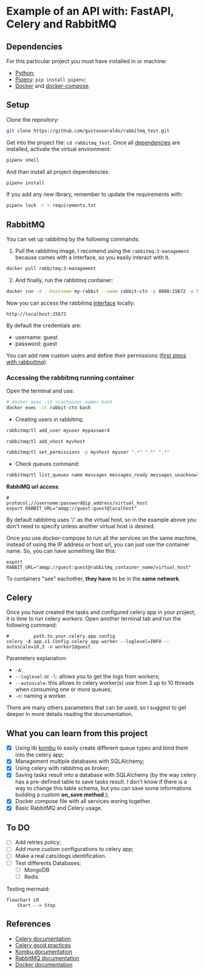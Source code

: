 # Example of an API with: FastAPI, Celery and RabbitMQ

## Dependencies

For this particular project you must have installed in or machine:

- [Python](https://phoenixnap.com/kb/how-to-install-python-3-ubuntu);
- [Pipenv](https://pipenv.pypa.io/en/latest/install/): `pip install pipenv`;
- [Docker](https://docs.docker.com/engine/install/) and [docker-compose](https://docs.docker.com/compose/install/).


## Setup

Clone the repository:
```bash
git clone https://github.com/gustavoeraldo/rabbitmq_test.git
```

Get into the project file: `cd rabbitmq_test`.
Once all [dependencies](##dependencies) are installed, 
activate the virtual environment:

```bash
pipenv shell
```

And than install all project dependencies: 
```bash
pipenv install
```

If you add any new library, remember to update the requirements with:
```bash
pipenv lock -r > requirements.txt
```

## RabbitMQ

You can set up rabbitmq by the following commands:
1. Pull the rabbitmq image, I recomend using the `rabbitmq:3-management` because
comes with a interface, so you easily interact with it.

```bash
docker pull rabbitmq:3-management
```

2. And finally, run the rabbitmq container:
```bash
docker run -d --hostname my-rabbit --name rabbit-ctn -p 8080:15672 -p 5672:5672 -p 25676:25676 rabbitmq:3-management
```

Now you can access the rabbitmq [interface](http://localhost:15672) locally:

```
http://localhost:15672
```

By default the credentials are: 
- username: guest
- password: guest

You can add new custom users and define their permissions ([first steps with rabboitmq](https://www.rabbitmq.com/access-control.html#basics)).

### Accessing the rabbitmq running container

Open the terminal and use:

```bash
# docker exec -it <container-name> bash 
docker exec -it rabbit-ctn bash
```

* Creating users in rabbitmq:

```bash
rabbitmqctl add_user myuser mypassword
```

```
rabbitmqctl add_vhost myvhost
```

```bash
rabbitmqctl set_permissions -p myvhost myuser ".*" ".*" ".*"
```

* Check queues command:

```bash
rabbitmqctl list_queues name messages messages_ready messages_unacknowledged
```

**RabbiMQ url access**: 

```.env
#                  protocol;//username:password@ip_address/virtual_host
export RABBIT_URL="amqp://guest:guest@localhost"
```
By default rabbitmq uses '/' as the virtual host, so in the example above
you don't need to specify unless another virtual host is desired.

Once you use docker-compose to run all the services on the same machine,
instead of using the IP address or host url, you can just use the container name.
So, you can have something like this:

```.env
export RABBIT_URL="amqp://guest:guest@rabbitmq_container_name/virtual_host"
```

To containers "see" eachother, **they have** to be in the **same network**.

## Celery

Once you have created the tasks and configured celery app in your project,
it is time to run celery workers.
Open another terminal tab and run the following command:

```
#         path.to.your.celery.app.config
celery -A app.v1.Config.celery_app worker --loglevel=INFO --autoscale=10,3 -n worker1@guest
```
Parameters explanation:
* `-A`: 
* `--loglevel` or `-l`: allows you to get the logs from workers;
* `--autoscale`: this allows to celery worker(s) use from 3 up to 10 threads when consuming one or more queues;
* `-n`: naming a worker.

There are many others parameters that can be used, so I suggest to get deeper in more details 
reading the documentation.

## What you can learn from this project 

- [X] Using lib [kombu]() to easily create different queue types and bind them into the celery app;
- [X] Management multiple databases with SQLAlchemy;
- [X] Using celery with rabbitmq as broker;
- [X] Saving tasks result into a database with SQLAlchemy 
    (by the way celery has a pre-defined table to save tasks result. 
    I don't know if there is a way to change this table schema, but you 
    can save some informations building a custom **on_save method**.);
- [X] Docker compose file with all services woring together.
- [X] Basic RabbitMQ and Celery usage.

## To DO

- [ ] Add retries policy;
- [ ] Add more custom configurations to celery app;
- [ ] Make a real cats/dogs identification.
- [ ] Test differents Databases:
    - [ ] MongoDB
    - [ ] Redis

Testing mermaid:

```mermaid
flowchart LR
    Start --> Stop
```

## References

* [Celery documentation](https://docs.celeryproject.org/en/stable/)
* [Celery good practices](https://betterprogramming.pub/python-celery-best-practices-ae182730bb81)
* [Kombu documentation](https://docs.celeryproject.org/projects/kombu/en/4.6.1/)
* [RabbitMQ documentation](https://www.rabbitmq.com/documentation.html)
* [Docker documentation](https://docs.docker.com/reference/)